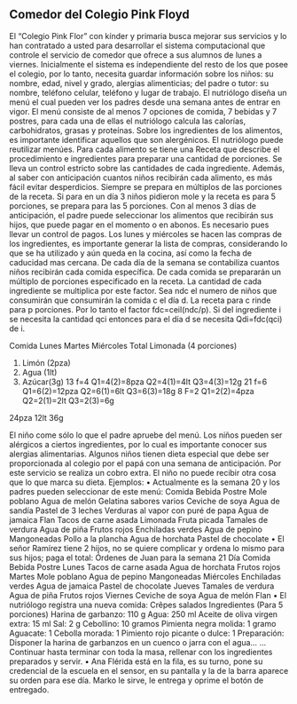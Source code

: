 ## Comedor del Colegio Pink Floyd

El “Colegio Pink Flor” con kínder y primaria busca mejorar sus servicios y lo han contratado a usted para desarrollar el sistema computacional que controle el servicio de comedor que ofrece a sus alumnos de lunes a viernes. Inicialmente el sistema es independiente del resto de los que posee el colegio, por lo tanto, necesita guardar información sobre los niños: su nombre, edad, nivel y grado, alergias alimenticias; del padre o tutor: su nombre, teléfono celular, teléfono y lugar de trabajo. 
El nutriólogo diseña un menú el cual pueden ver los padres desde una semana antes de entrar en vigor. El menú consiste de al menos 7 opciones de comida, 7 bebidas y 7 postres, para cada una de ellas el nutriólogo calcula las calorías, carbohidratos, grasas y proteínas. Sobre los ingredientes de los alimentos, es importante identificar aquellos que son alergénicos. El nutriólogo puede reutilizar menúes. 
Para cada alimento se tiene una Receta que describe el procedimiento e ingredientes para preparar una cantidad de porciones. Se lleva un control estricto sobre las cantidades de cada ingrediente. Además, al saber con anticipación cuantos niños recibirán cada alimento, es más fácil evitar desperdicios. Siempre se prepara en múltiplos de las porciones de la receta. Si para en un día 3 niños pidieron mole y la receta es para 5 porciones, se prepara para las 5 porciones.
Con al menos 3 días de anticipación, el padre puede seleccionar los alimentos que recibirán sus hijos, que puede pagar en el momento o en abonos. Es necesario pues llevar un control de pagos. 
Los lunes y miércoles se hacen las compras de los ingredientes, es importante generar la lista de compras, considerando lo que se ha utilizado y aún queda en la cocina, así como la fecha de caducidad mas cercana. De cada día de la semana se contabiliza cuantos niños recibirán cada comida específica. De cada comida se prepararán un múltiplo de porciones especificado en la receta. La cantidad de cada ingrediente se multiplica por este factor. Sea ndc el numero de niños que consumirán que consumirán la comida c el día d. La receta para c rinde para p porciones. Por lo tanto el factor fdc=ceil(ndc/p). Si del ingrediente i se necesita la cantidad qci entonces para el día d se necesita Qdi=fdc(qci) de i.
 
Comida	Lunes	Martes	Miércoles	Total
Limonada (4 porciones)
1.	Limón (2pza)
2.	Agua   (1lt)
3.	Azúcar(3g)	13
f=4
Q1=4(2)=8pza
Q2=4(1)=4lt
Q3=4(3)=12g	21
f=6
Q1=6(2)=12pza
Q2=6(1)=6lt
Q3=6(3)=18g	8
F=2
Q1=2(2)=4pza
Q2=2(1)=2lt
Q3=2(3)=6g	

24pza 
12lt
36g

El niño come sólo lo que el padre apruebe del menú. Los niños pueden ser alérgicos a ciertos ingredientes, por lo cual es importante conocer sus alergias alimentarias. 
Algunos niños tienen dieta especial que debe ser proporcionada al colegio por el papá con una semana de anticipación. Por este servicio se realiza un cobro extra. El niño no puede recibir otra cosa que lo que marca su dieta. 
Ejemplos:
•	Actualmente es la semana 20 y los padres pueden seleccionar de este menú:
Comida	Bebida	Postre
Mole poblano	Agua de melón	Gelatina sabores varios
Ceviche de soya	Agua de sandía	Pastel de 3 leches
Verduras al vapor con puré de papa	Agua de jamaica	Flan
Tacos de carne asada	Limonada	Fruta picada
Tamales de verdura	Agua de piña	Frutos rojos
Enchiladas verdes	Agua de pepino	Mangoneadas
Pollo a la plancha	Agua de horchata	Pastel de chocolate
•	El señor Ramírez tiene 2 hijos, no se quiere complicar y ordena lo mismo para sus hijos; paga el total: Órdenes de Juan para la semana 21
Día	Comida	Bebida	Postre
Lunes	Tacos de carne asada	Agua de horchata	Frutos rojos
Martes	Mole poblano	Agua de pepino	Mangoneadas
Miércoles	Enchiladas verdes	Agua de jamaica	Pastel de chocolate
Jueves	Tamales de verdura	Agua de piña	Frutos rojos
Viernes	Ceviche de soya	Agua de melón	Flan
•	El nutriólogo registra una nueva comida: 
Crêpes salados
Ingredientes (Para 5 porciones)
Harina de garbanzo: 110 g
Agua: 250 ml
Aceite de oliva virgen extra: 15 ml
Sal: 2 g
Cebollino: 10 gramos
Pimienta negra molida: 1 gramo
Aguacate: 1
Cebolla morada: 1
Pimiento rojo picante o dulce: 1 Preparación:
Disponer la harina de garbanzos en un cuenco o jarra con el agua…
… Continuar hasta terminar con toda la masa, rellenar con los ingredientes preparados y servir.
•	Ana Flérida está en la fila, es su turno, pone su credencial de la escuela en el sensor, en su pantalla y la de la barra aparece su orden para ese día. Marko le sirve, le entrega y oprime el botón de entregado.   
